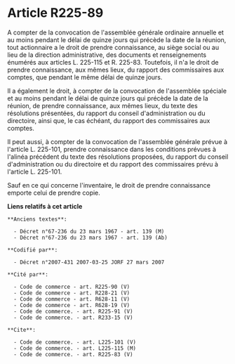 # Article R225-89

A compter de la convocation de l'assemblée générale ordinaire annuelle et au moins pendant le délai de quinze jours qui
précède la date de la réunion, tout actionnaire a le droit de prendre connaissance, au siège social ou au lieu de la
direction administrative, des documents et renseignements énumérés aux articles L. 225-115 et R. 225-83. Toutefois, il n'a le
droit de prendre connaissance, aux mêmes lieux, du rapport des commissaires aux comptes, que pendant le même délai de quinze
jours.

Il a également le droit, à compter de la convocation de l'assemblée spéciale et au moins pendant le délai de quinze jours qui
précède la date de la réunion, de prendre connaissance, aux mêmes lieux, du texte des résolutions présentées, du rapport du
conseil d'administration ou du directoire, ainsi que, le cas échéant, du rapport des commissaires aux comptes.

Il peut aussi, à compter de la convocation de l'assemblée générale prévue à l'article L. 225-101, prendre connaissance dans
les conditions prévues à l'alinéa précédent du texte des résolutions proposées, du rapport du conseil d'administration ou du
directoire et du rapport des commissaires prévu à l'article L. 225-101.

Sauf en ce qui concerne l'inventaire, le droit de prendre connaissance emporte celui de prendre copie.

**Liens relatifs à cet article**

	**Anciens textes**:

	  - Décret n°67-236 du 23 mars 1967 - art. 139 (M)
	  - Décret n°67-236 du 23 mars 1967 - art. 139 (Ab)

	**Codifié par**:

	  - Décret n°2007-431 2007-03-25 JORF 27 mars 2007

	**Cité par**:

	  - Code de commerce - art. R225-90 (V)
	  - Code de commerce - art. R228-21 (V)
	  - Code de commerce - art. R628-11 (V)
	  - Code de commerce - art. R628-19 (V)
	  - Code de commerce. - art. R225-91 (V)
	  - Code de commerce. - art. R233-15 (V)

	**Cite**:

	  - Code de commerce. - art. L225-101 (V)
	  - Code de commerce. - art. L225-115 (M)
	  - Code de commerce. - art. R225-83 (V)
